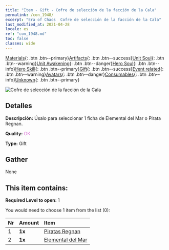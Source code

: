 ```yaml
---
title: "Item - Gift - Cofre de selección de la facción de la Cala"
permalink: /con_1948/
excerpt: "Era of Chaos  Cofre de selección de la facción de la Cala"
last_modified_at: 2021-04-28
locale: es
ref: "con_1948.md"
toc: false
classes: wide
---
```

 [Materials](/ItemsES/){: .btn .btn--primary}[Artifacts](/ItemsES/Artifacts/){: .btn .btn--success}[Unit Soul](/ItemsES/UnitSoul/){: .btn .btn--warning}[Unit Awakening](/ItemsES/UnitAwakening/){: .btn .btn--danger}[Hero Soul](/ItemsES/HeroSoul/){: .btn .btn--info}[Hero Skill](/ItemsES/HeroSkill/){: .btn .btn--primary}[Gift](/ItemsES/Gift/){: .btn .btn--success}[Event related](/ItemsES/Events/){: .btn .btn--warning}[Avatars](/ItemsES/Avatars/){: .btn .btn--danger}[Consumables](/ItemsES/Consumables/){: .btn .btn--info}[Unknown](/ItemsES/Unknown/){: .btn .btn--primary}

 ![Cofre de selección de la facción de la Cala](/images/t/i_904010.png)

## Detalles
 **Descripción:** Úsalo para seleccionar 1 ficha de Elemental del Mar o Pirata Regnan.

 **Quality:** <span style="color: #DA70D6">OK</span>

 **Type:** Gift

## Gather

  None

## This item contains:

 **Required Level to open:** 1

 You would need to choose 1 item from the list (0):

  | Nr | Amount |     Item    |
  |:---|:-------|:------------|
  | 1 |  **1x** | [Piratas Regnan](/ItemsES/unt_273/) |  | 
  | 2 |  **1x** | [Elemental del Mar](/ItemsES/unt_275/) |  | 
